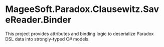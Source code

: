 # MageeSoft.Paradox.Clausewitz.SaveReader.Binder

This project provides attributes and binding logic to deserialize Paradox DSL data into strongly-typed C# models.

